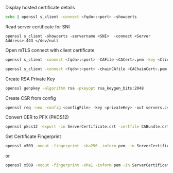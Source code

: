 
Display hosted certificate details

```sh
echo | openssl s_client -connect <fqdn>:<port> -showcerts
```

Read server certificate for SNI
```
openssl s_client -showcerts -servername <SNI>  -connect <Server Address>:443 </dev/null
```

Open mTLS connect with client certificate

```sh
openssl s_client -connect <fqdn>:<port> -CAFile <CACert>.pem -key <Client_Cert_Key>.pem -cert <Client_Cert>.pem
```

```sh
openssl s_client -connect <fqdn>:<port> -chainCAfile <CAChainCert>.pem -key <Client_Cert_Key>.pem -cert <Client_Cert>.pem
```

Create RSA Private Key
```sh
openssl genpkey -algorithm rsa -pkeyopt rsa_keygen_bits:2048
```

Create CSR from config
```sh
openssl req -new -config <configFile> -key <privateKey> -out servers.csr
```

Convert CER to PFX (PKCS12)
```sh
openssl pkcs12 -export -in ServerCertificate.crt -certfile CABundle.crt -inkey private-key.pem -out certificate.pfx
```

Get Certificate Fingerprint
```sh
openssl x509 -noout -fingerprint -sha256 -inform pem -in ServerCertificate.crt 
```
or 
```sh
openssl x509 -noout -fingerprint -sha1 -inform pem -in ServerCertificate.crt 
```

